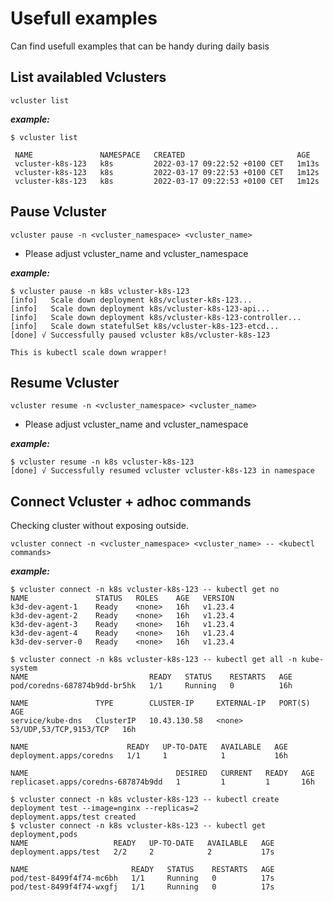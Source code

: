 # Usefull examples
Can find usefull examples that can be handy during daily basis

## List availabled Vclusters
```
vcluster list
```

***example:***
```
$ vcluster list

 NAME               NAMESPACE   CREATED                         AGE
 vcluster-k8s-123   k8s         2022-03-17 09:22:52 +0100 CET   1m13s
 vcluster-k8s-123   k8s         2022-03-17 09:22:53 +0100 CET   1m12s
 vcluster-k8s-123   k8s         2022-03-17 09:22:53 +0100 CET   1m12s
```

## Pause Vcluster
```
vcluster pause -n <vcluster_namespace> <vcluster_name>
```
* Please adjust vcluster_name and vcluster_namespace

***example:***
```
$ vcluster pause -n k8s vcluster-k8s-123
[info]   Scale down deployment k8s/vcluster-k8s-123...
[info]   Scale down deployment k8s/vcluster-k8s-123-api...
[info]   Scale down deployment k8s/vcluster-k8s-123-controller...
[info]   Scale down statefulSet k8s/vcluster-k8s-123-etcd...
[done] √ Successfully paused vcluster k8s/vcluster-k8s-123
```

`This is kubectl scale down wrapper!`

## Resume Vcluster
```
vcluster resume -n <vcluster_namespace> <vcluster_name>
```
* Please adjust vcluster_name and vcluster_namespace

***example:***
```
$ vcluster resume -n k8s vcluster-k8s-123
[done] √ Successfully resumed vcluster vcluster-k8s-123 in namespace 
```

## Connect Vcluster + adhoc commands
Checking cluster without exposing outside.
```
vcluster connect -n <vcluster_namespace> <vcluster_name> -- <kubectl commands>
```

***example:***
```
$ vcluster connect -n k8s vcluster-k8s-123 -- kubectl get no
NAME               STATUS   ROLES    AGE   VERSION
k3d-dev-agent-1    Ready    <none>   16h   v1.23.4
k3d-dev-agent-2    Ready    <none>   16h   v1.23.4
k3d-dev-agent-3    Ready    <none>   16h   v1.23.4
k3d-dev-agent-4    Ready    <none>   16h   v1.23.4
k3d-dev-server-0   Ready    <none>   16h   v1.23.4

$ vcluster connect -n k8s vcluster-k8s-123 -- kubectl get all -n kube-system
NAME                           READY   STATUS    RESTARTS   AGE
pod/coredns-687874b9dd-br5hk   1/1     Running   0          16h

NAME               TYPE        CLUSTER-IP     EXTERNAL-IP   PORT(S)                  AGE
service/kube-dns   ClusterIP   10.43.130.58   <none>        53/UDP,53/TCP,9153/TCP   16h

NAME                      READY   UP-TO-DATE   AVAILABLE   AGE
deployment.apps/coredns   1/1     1            1           16h

NAME                                 DESIRED   CURRENT   READY   AGE
replicaset.apps/coredns-687874b9dd   1         1         1       16h

$ vcluster connect -n k8s vcluster-k8s-123 -- kubectl create deployment test --image=nginx --replicas=2
deployment.apps/test created
$ vcluster connect -n k8s vcluster-k8s-123 -- kubectl get deployment,pods
NAME                   READY   UP-TO-DATE   AVAILABLE   AGE
deployment.apps/test   2/2     2            2           17s

NAME                       READY   STATUS    RESTARTS   AGE
pod/test-8499f4f74-mc6bh   1/1     Running   0          17s
pod/test-8499f4f74-wxgfj   1/1     Running   0          17s
```
